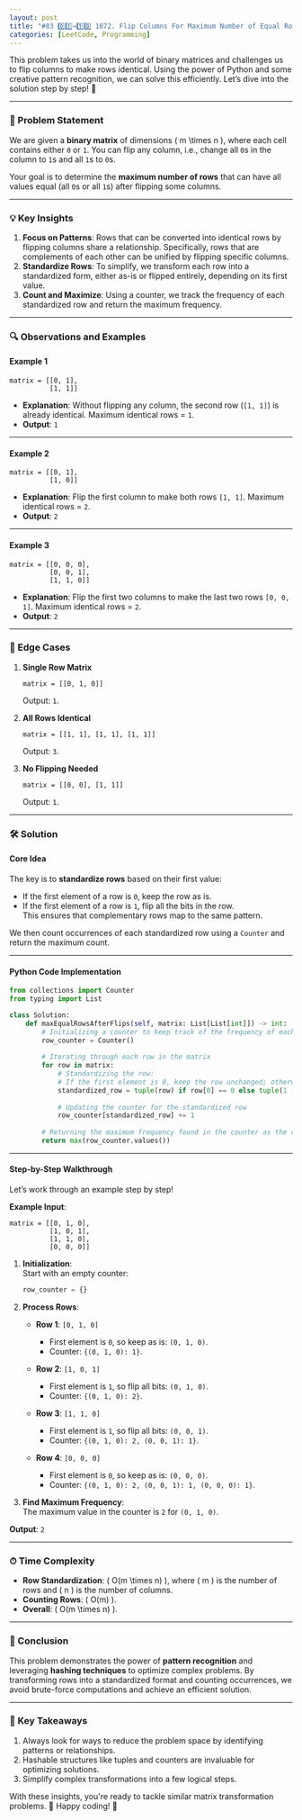 ```yaml
---
layout: post  
title: "#83 0️⃣1️⃣→1️⃣0️⃣ 1072. Flip Columns For Maximum Number of Equal Rows 🧠🚀"  
categories: [LeetCode, Programming]  
---
```


This problem takes us into the world of binary matrices and challenges us to flip columns to make rows identical. Using the power of Python and some creative pattern recognition, we can solve this efficiently. Let’s dive into the solution step by step! 🌟  

---

### 📝 Problem Statement  

We are given a **binary matrix** of dimensions \( m \times n \), where each cell contains either `0` or `1`. You can flip any column, i.e., change all `0`s in the column to `1`s and all `1`s to `0`s.  

Your goal is to determine the **maximum number of rows** that can have all values equal (all `0`s or all `1`s) after flipping some columns.  

---

### 💡 Key Insights  

1. **Focus on Patterns**: Rows that can be converted into identical rows by flipping columns share a relationship. Specifically, rows that are complements of each other can be unified by flipping specific columns.  
2. **Standardize Rows**: To simplify, we transform each row into a standardized form, either as-is or flipped entirely, depending on its first value.  
3. **Count and Maximize**: Using a counter, we track the frequency of each standardized row and return the maximum frequency.  

---

### 🔍 Observations and Examples  

#### Example 1  
```plaintext
matrix = [[0, 1], 
          [1, 1]]
```  
- **Explanation**: Without flipping any column, the second row (`[1, 1]`) is already identical. Maximum identical rows = `1`.  
- **Output**: `1`  

---

#### Example 2  
```plaintext
matrix = [[0, 1], 
          [1, 0]]
```  
- **Explanation**: Flip the first column to make both rows `[1, 1]`. Maximum identical rows = `2`.  
- **Output**: `2`  

---

#### Example 3  
```plaintext
matrix = [[0, 0, 0], 
          [0, 0, 1], 
          [1, 1, 0]]
```  
- **Explanation**: Flip the first two columns to make the last two rows `[0, 0, 1]`. Maximum identical rows = `2`.  
- **Output**: `2`  

---

### 🧪 Edge Cases  

1. **Single Row Matrix**  
   ```plaintext
   matrix = [[0, 1, 0]]
   ```  
   Output: `1`.  

2. **All Rows Identical**  
   ```plaintext
   matrix = [[1, 1], [1, 1], [1, 1]]
   ```  
   Output: `3`.  

3. **No Flipping Needed**  
   ```plaintext
   matrix = [[0, 0], [1, 1]]
   ```  
   Output: `1`.  

---

### 🛠️ Solution  

#### **Core Idea**  
The key is to **standardize rows** based on their first value:  
- If the first element of a row is `0`, keep the row as is.  
- If the first element of a row is `1`, flip all the bits in the row.  
This ensures that complementary rows map to the same pattern.

We then count occurrences of each standardized row using a `Counter` and return the maximum count.  

---

#### **Python Code Implementation**  

```python
from collections import Counter
from typing import List

class Solution:
    def maxEqualRowsAfterFlips(self, matrix: List[List[int]]) -> int:
        # Initializing a counter to keep track of the frequency of each standardized row
        row_counter = Counter()
      
        # Iterating through each row in the matrix
        for row in matrix:
            # Standardizing the row:
            # If the first element is 0, keep the row unchanged; otherwise flip all bits
            standardized_row = tuple(row) if row[0] == 0 else tuple(1 - x for x in row)
          
            # Updating the counter for the standardized row
            row_counter[standardized_row] += 1
      
        # Returning the maximum frequency found in the counter as the result
        return max(row_counter.values())
```

---

#### **Step-by-Step Walkthrough**  

Let’s work through an example step by step!  

**Example Input**:  
```plaintext
matrix = [[0, 1, 0], 
          [1, 0, 1], 
          [1, 1, 0], 
          [0, 0, 0]]
```  

1. **Initialization**:  
   Start with an empty counter:  
   ```python
   row_counter = {}
   ```

2. **Process Rows**:  

   - **Row 1**: `[0, 1, 0]`  
     - First element is `0`, so keep as is: `(0, 1, 0)`.  
     - Counter: `{(0, 1, 0): 1}`.  

   - **Row 2**: `[1, 0, 1]`  
     - First element is `1`, so flip all bits: `(0, 1, 0)`.  
     - Counter: `{(0, 1, 0): 2}`.  

   - **Row 3**: `[1, 1, 0]`  
     - First element is `1`, so flip all bits: `(0, 0, 1)`.  
     - Counter: `{(0, 1, 0): 2, (0, 0, 1): 1}`.  

   - **Row 4**: `[0, 0, 0]`  
     - First element is `0`, so keep as is: `(0, 0, 0)`.  
     - Counter: `{(0, 1, 0): 2, (0, 0, 1): 1, (0, 0, 0): 1}`.  

3. **Find Maximum Frequency**:  
   The maximum value in the counter is `2` for `(0, 1, 0)`.  

**Output**: `2`  

---

### ⏱ Time Complexity  

- **Row Standardization**: \( O(m \times n) \), where \( m \) is the number of rows and \( n \) is the number of columns.  
- **Counting Rows**: \( O(m) \).  
- **Overall**: \( O(m \times n) \).  

---

### 🔑 Conclusion  

This problem demonstrates the power of **pattern recognition** and leveraging **hashing techniques** to optimize complex problems. By transforming rows into a standardized format and counting occurrences, we avoid brute-force computations and achieve an efficient solution.  

---

### 🎉 Key Takeaways  

1. Always look for ways to reduce the problem space by identifying patterns or relationships.  
2. Hashable structures like tuples and counters are invaluable for optimizing solutions.  
3. Simplify complex transformations into a few logical steps.  

With these insights, you're ready to tackle similar matrix transformation problems. 🚀 Happy coding! 🌟
